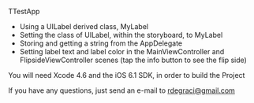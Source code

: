 TTestApp

- Using a UILabel derived class, MyLabel
- Setting the class of UILabel, within the storyboard, to MyLabel
- Storing and getting a string from the AppDelegate
- Setting  label text and label color in the MainViewController and FlipsideViewController scenes (tap the info button to see the flip side)

You will need Xcode 4.6 and the iOS 6.1 SDK, in order to build the Project

If you have any questions, just send an e-mail to rdegraci@gmail.com